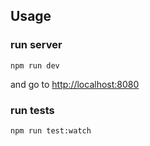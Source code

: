 ## Usage

### run server

```
npm run dev
```

and go to [http://localhost:8080](http://localhost:8080)


### run tests

```
npm run test:watch
```
